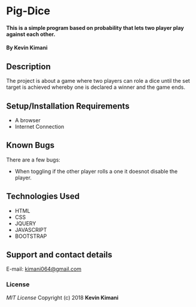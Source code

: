 # Pig-Dice
#### This is a simple program based on probability that lets two player play against each other.

#### By **Kevin Kimani**

## Description

The project is about a game where two players can role a dice until the set target is achieved whereby one is declared a winner and the game ends.

## Setup/Installation Requirements
* A browser
* Internet Connection

## Known Bugs
There are a few bugs:
* When toggling if the other player rolls a one it doesnot disable the player.
## Technologies Used
* HTML
* CSS
* JQUERY
* JAVASCRIPT
* BOOTSTRAP

## Support and contact details
E-mail: kimani064@gmail.com
### License
*MIT License*
Copyright (c) 2018 **Kevin Kimani**
